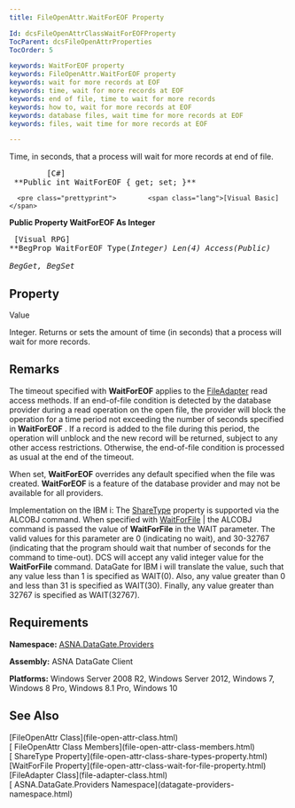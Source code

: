 ```yaml
---
title: FileOpenAttr.WaitForEOF Property

Id: dcsFileOpenAttrClassWaitForEOFProperty
TocParent: dcsFileOpenAttrProperties
TocOrder: 5

keywords: WaitForEOF property
keywords: FileOpenAttr.WaitForEOF property
keywords: wait for more records at EOF
keywords: time, wait for more records at EOF
keywords: end of file, time to wait for more records
keywords: how to, wait for more records at EOF
keywords: database files, wait time for more records at EOF
keywords: files, wait time for more records at EOF

---
```


Time, in seconds, that a process will wait for more records at end of file. 
<pre class="prettyprint">        <span class="lang">[C#]</span>
 **Public int WaitForEOF { get; set; }**  </pre>
      <pre class="prettyprint">        <span class="lang">[Visual Basic] </span>
 **Public Property WaitForEOF As Integer**  </pre>
      <pre class="prettyprint">        <span class="lang">[Visual RPG]</span>
 **BegProp WaitForEOF Type(*Integer) Len(4) Access(*Public)<br />   BegGet, BegSet** 
      </pre>

## Property
 Value

Integer. Returns or sets the amount of time (in seconds) that a process will wait for more records.
## Remarks

The timeout specified with <span> **WaitForEOF** </span> applies to the [FileAdapter](file-adapter-class.html) read access methods. If an end-of-file condition is detected by the database provider during a read operation on the open file, the provider will block the operation for a time period not exceeding the number of seconds specified in **WaitForEOF** . If a record is added to the file during this period, the operation will unblock and the new record will be returned, subject to any other access restrictions. Otherwise, the end-of-file condition is processed as usual at the end of the timeout.

When set, **WaitForEOF** overrides any default specified when the file was created. **WaitForEOF** is a feature of the database provider and may not be available for all providers.

Implementation on the IBM i: The [ ShareType](file-open-attr-class-share-types-property.html) property is supported via the ALCOBJ command. When specified with [WaitForFile](file-open-attr-class-wait-for-file-property.html) | the ALCOBJ command is passed the value of **WaitForFile** in the WAIT parameter. The valid values for this parameter are 0 (indicating no wait), and 30-32767 (indicating that the program should wait that number of seconds for the command to time-out). DCS will accept any valid integer value for the **WaitForFile** command. DataGate for IBM i will translate the value, such that any value less than 1 is specified as WAIT(0). Also, any value greater than 0 and less than 31 is specified as WAIT(30). Finally, any value greater than 32767 is specified as WAIT(32767).
## Requirements

**Namespace:** [ ASNA.DataGate.Providers](datagate-providers-namespace.html) 

**Assembly:** ASNA DataGate Client

**Platforms:** Windows Server 2008 R2, Windows Server 2012, Windows 7, Windows 8 Pro, Windows 8.1 Pro, Windows 10
## See Also

<dl />
      [FileOpenAttr Class](file-open-attr-class.html)
      <br />
      [
					FileOpenAttr Class Members](file-open-attr-class-members.html)
      <br />
      [
					ShareType Property](file-open-attr-class-share-types-property.html)
      <br />
      [WaitForFile 
					Property](file-open-attr-class-wait-for-file-property.html)
      <br />
      [FileAdapter Class](file-adapter-class.html)
      <br />
      [
					ASNA.DataGate.Providers Namespace](datagate-providers-namespace.html)


